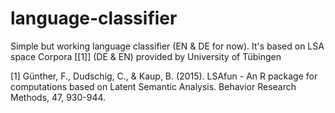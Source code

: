# language-classifier
Simple but working language classifier (EN &amp; DE for now).
It's based on LSA space Corpora [[1]] (DE & EN) provided by University of Tübingen





[1] Günther, F., Dudschig, C., & Kaup, B. (2015). LSAfun - An R package for computations based on Latent Semantic Analysis. Behavior Research Methods, 47, 930-944. 
